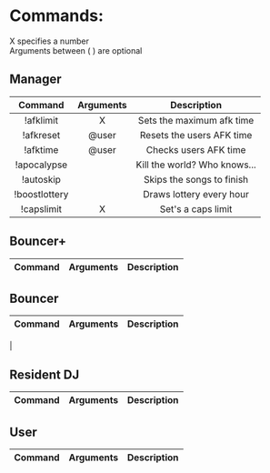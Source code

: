 Commands:
=========

X specifies a number  
Arguments between ( ) are optional


Manager
-------

|Command | Arguments |  Description |
|:------:|:---------:|:--------------------------------------:|
|!afklimit | X | Sets the maximum afk time |
|!afkreset | @user | Resets the users AFK time |
|!afktime | @user | Checks users AFK time |
|!apocalypse |  | Kill the world? Who knows... |
|!autoskip | | Skips the songs to finish |
|!boostlottery | | Draws lottery every hour |
|!capslimit | X | Set's a caps limit |

Bouncer+
--------

|Command | Arguments |  Description |
|:------:|:---------:|:--------------------------------------:|


Bouncer
-------

|Command | Arguments |  Description |
|:------:|:---------:|:--------------------------------------:|
|

Resident DJ
-----------

|Command | Arguments |  Description |
|:------:|:---------:|:--------------------------------------:|




User
----

|Command | Arguments |  Description |
|:------:|:---------:|:--------------------------------------:|
